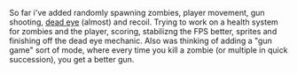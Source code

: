 So far i've added randomly spawning zombies, player movement, gun shooting, [dead eye](https://reddead.fandom.com/wiki/Dead_Eye_Targeting) (almost) and recoil. Trying to work on a health system for zombies and the player, scoring, stabilizng the FPS better, sprites and finishing off the dead eye mechanic. Also was thinking of adding a "gun game" sort of mode, where every time you kill a zombie (or multiple in quick succession), you get a better gun.
